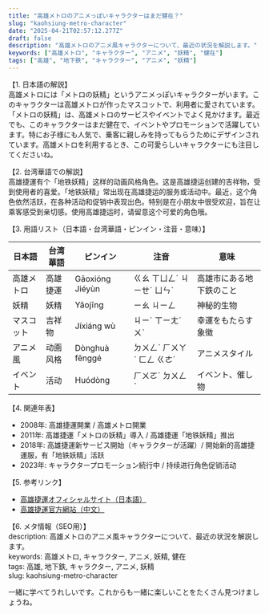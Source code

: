 ```yaml
---
title: "高雄メトロのアニメっぽいキャラクターはまだ健在？"
slug: "kaohsiung-metro-character"
date: "2025-04-21T02:57:12.277Z"
draft: false
description: "高雄メトロのアニメ風キャラクターについて、最近の状況を解説します。"
keywords: ["高雄メトロ", "キャラクター", "アニメ", "妖精", "健在"]
tags: ["高雄", "地下鉄", "キャラクター", "アニメ", "妖精"]
---
```


【1. 日本語の解説】  
高雄メトロには「メトロの妖精」というアニメっぽいキャラクターがいます。このキャラクターは高雄メトロが作ったマスコットで、利用者に愛されています。「メトロの妖精」は、高雄メトロのサービスやイベントでよく見かけます。最近でも、このキャラクターはまだ健在で、イベントやプロモーションで活躍しています。特にお子様にも人気で、乗客に親しみを持ってもらうためにデザインされています。高雄メトロを利用するとき、この可愛らしいキャラクターにも注目してくださいね。

【2. 台湾華語での解説】   
高雄捷運有个「地铁妖精」这样的动画风格角色。这是高雄捷运创建的吉祥物，受到使用者的喜爱。「地铁妖精」常出现在高雄捷运的服务或活动中。最近，这个角色依然活跃，在各种活动和促销中表现出色。特别是在小朋友中很受欢迎，旨在让乘客感受到亲切感。使用高雄捷运时，请留意这个可爱的角色哦。

【3. 用語リスト（日本語・台湾華語・ピンイン・注音・意味）】  

| 日本語         | 台湾華語      | ピンイン     | 注音        | 意味                 |
|----------------|---------------|------------|------------|--------------------|
| 高雄メトロ    | 高雄捷運      | Gāoxióng Jiéyùn | ㄍㄠ ㄒㄩㄥˊ ㄐㄧㄝˊ ㄩㄣˋ | 高雄市にある地下鉄のこと   |
| 妖精          | 妖精          | Yāojīng    | ㄧㄠ ㄐㄧㄥ | 神秘的生物             |
| マスコット    | 吉祥物         | Jíxiáng wù | ㄐㄧˊ ㄒㄧㄤˊ ㄨˋ | 幸運をもたらす象徴      |
| アニメ風     | 动画风格       | Dònghuà fēnggé | ㄉㄨㄥˋ ㄏㄨㄚˋ ㄈㄥ ㄍㄜˊ | アニメスタイル          |
| イベント      | 活动          | Huódòng    | ㄏㄨㄛˊ ㄉㄨㄥˋ | イベント、催し物        |

【4. 関連年表】  
- 2008年: 高雄捷運開業 / 高雄メトロ開業
- 2011年: 高雄捷運「メトロの妖精」導入 / 高雄捷運「地铁妖精」推出
- 2018年: 高雄捷運新サービス開始（キャラクターが活躍）/ 開始新的高雄捷運服，有「地铁妖精」活跃
- 2023年: キャラクタープロモーション続行中 / 持续进行角色促销活动

【5. 参考リンク】  
- [高雄捷運オフィシャルサイト（日本語）](https://www.krtc.com.tw/JP)  
- [高雄捷運官方網站（中文）](https://www.krtc.com.tw/)  

【6. メタ情報（SEO用）】  
description: 高雄メトロのアニメ風キャラクターについて、最近の状況を解説します。  
keywords: 高雄メトロ, キャラクター, アニメ, 妖精, 健在  
tags: 高雄, 地下鉄, キャラクター, アニメ, 妖精  
slug: kaohsiung-metro-character  

一緒に学べてうれしいです。これからも一緒に楽しいことをたくさん見つけましょうね。